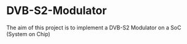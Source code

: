 # DVB-S2-Modulator
The aim of this project is to implement a DVB-S2 Modulator on a SoC (System on Chip)
